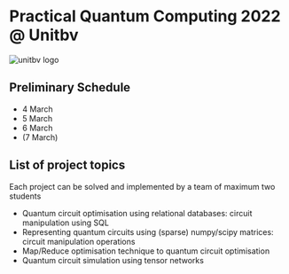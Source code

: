 # Practical Quantum Computing 2022 @ Unitbv
![unitbv logo](https://www.unitbv.ro/images/logo_ro-RO.png)

## Preliminary Schedule
* 4 March
* 5 March
* 6 March
* (7 March)



## List of project topics
Each project can be solved and implemented by a team of maximum two students
* Quantum circuit optimisation using relational databases: circuit manipulation using SQL
* Representing quantum circuits using (sparse) numpy/scipy matrices: circuit manipulation operations
* Map/Reduce optimisation technique to quantum circuit optimisation
* Quantum circuit simulation using tensor networks
